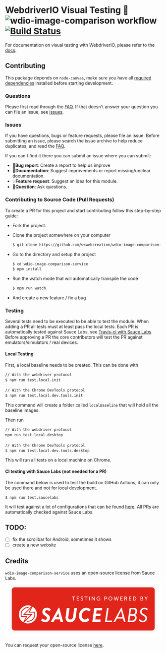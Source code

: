 # WebdriverIO Visual Testing 🔎 ![wdio-image-comparison workflow](https://github.com/wswebcreation/wdio-image-comparison-service/actions/workflows/wdio-image-comparison-service.yml/badge.svg) [![Build Status](https://app.eu-central-1.saucelabs.com/buildstatus/wdio-image-comparison-service)](https://app.eu-central-1.saucelabs.com/u/wdio-image-comparison-service)

For documentation on visual testing with WebdriverIO, please refer to the [docs](webdriver.io/docs/visual-testing).

## Contributing

This package depends on `node-canvas`, make sure you have all [required dependencies](https://github.com/Automattic/node-canvas?tab=readme-ov-file#compiling) installed before starting development.

### Questions

Please first read through the [FAQ](../README.md#faq). If that doesn't answer your question you can file an issue, see [issues](./CONTRIBUTING.md#issues).

### Issues

If you have questions, bugs or feature requests, please file an issue. Before submitting an issue, please search the issue archive to help reduce duplicates, and read the [FAQ](../README.md#faq).

If you can't find it there you can submit an issue where you can submit:

-   🐛**Bug report**: Create a report to help us improve
-   📖**Documentation**: Suggest improvements or report missing/unclear documentation.
-   💡**Feature request**: Suggest an idea for this module.
-   💬**Question**: Ask questions.

### Contributing to Source Code (Pull Requests)

To create a PR for this project and start contributing follow this step-by-step guide:

-   Fork the project.
-   Clone the project somewhere on your computer

    ```sh
    $ git clone https://github.com/wswebcreation/wdio-image-comparison-service.git
    ```

-   Go to the directory and setup the project

    ```sh
    $ cd wdio-image-comparison-service
    $ npm install
    ```

-   Run the watch mode that will automatically transpile the code

    ```sh
    $ npm run watch
    ```

-   And create a new feature / fix a bug

### Testing

Several tests need to be executed to be able to test the module. When adding a PR all tests must at least pass the local tests. Each PR is automatically tested against Sauce Labs, see [Travis-ci with Sauce Labs](./CONTRIBUTING.md#travis-ci-with-sauce-labs-not-needed-for-a-pr). Before approving a PR the core contributors will test the PR against emulators/simulators / real devices.

#### Local Testing

First, a local baseline needs to be created. This can be done with

```sh
// With the webdriver protocol
$ npm run test.local.init

// With the Chrome DevTools protocol
$ npm run test.local.dev.tools.init
```

This command will create a folder called `localBaseline` that will hold all the baseline images.

Then run

```sh
// With the webdriver protocol
npm run test.local.desktop

// With the Chrome DevTools protocol
$ npm run test.local.dev.tools.desktop
```

This will run all tests on a local machine on Chrome.

#### CI testing with Sauce Labs (not needed for a PR)

The command below is used to test the build on GitHub Actions, it can only be used there and not for local development.

```
$ npm run test.saucelabs
```

It will test against a lot of configurations that can be found [here](./tests/configs/wdio.saucelabs.conf.js).
All PRs are automatically checked against Sauce Labs.

## TODO:

-   [ ] fix the scrollbar for Android, sometimes it shows
-   [ ] create a new website

## Credits

`wdio-image-comparison-service` uses an open-source license from Sauce Labs.
![Powered by Sauce Labs](./.github/assets/powered-by-saucelabs.png)

You can request your open-source license [here](https://saucelabs.com/open-source/open-sauce).

